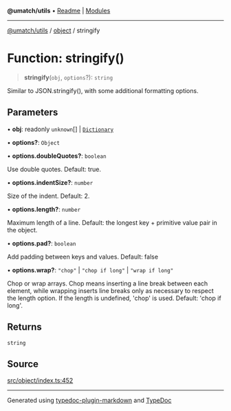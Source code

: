 **@umatch/utils** • [Readme](../../index.md) \| [Modules](../../modules.md)

***

[@umatch/utils](../../modules.md) / [object](../index.md) / stringify

# Function: stringify()

> **stringify**(`obj`, `options`?): `string`

Similar to JSON.stringify(), with some additional formatting options.

## Parameters

• **obj**: readonly `unknown`[] \| [`Dictionary`](../../index/type-aliases/Dictionary.md)

• **options?**: `Object`

• **options\.doubleQuotes?**: `boolean`

Use double quotes. Default: true.

• **options\.indentSize?**: `number`

Size of the indent. Default: 2.

• **options\.length?**: `number`

Maximum length of a line. Default: the longest key +
primitive value pair in the object.

• **options\.pad?**: `boolean`

Add padding between keys and values. Default:
false

• **options\.wrap?**: `"chop"` \| `"chop if long"` \| `"wrap if long"`

Chop or wrap arrays. Chop means inserting a
line break between each element, while wrapping inserts line breaks only as necessary
to respect the length option. If the length is undefined, 'chop' is used. Default:
'chop if long'.

## Returns

`string`

## Source

[src/object/index.ts:452](https://github.com/umatch-oficial/utils/blob/7369e19/src/object/index.ts#L452)

***

Generated using [typedoc-plugin-markdown](https://www.npmjs.com/package/typedoc-plugin-markdown) and [TypeDoc](https://typedoc.org/)
